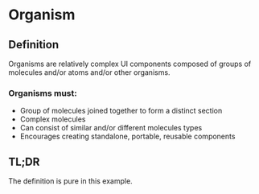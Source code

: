 # Organism

## Definition

Organisms are relatively complex UI components composed of groups of molecules and/or atoms and/or other organisms.

### Organisms must:

- Group of molecules joined together to form a distinct section
- Complex molecules
- Can consist of similar and/or different molecules types
- Encourages creating standalone, portable, reusable components

## TL;DR

The definition is pure in this example.
